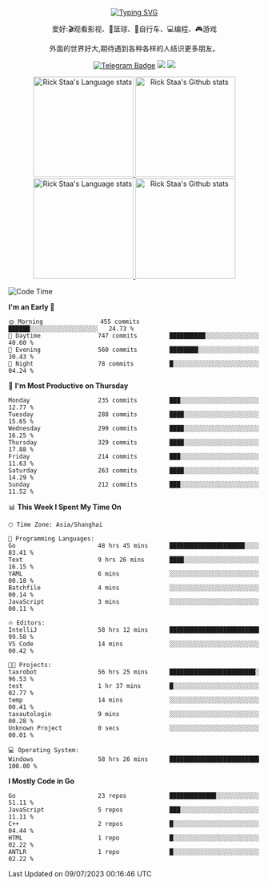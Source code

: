 <div align="center"> 

[![Typing SVG](https://readme-typing-svg.herokuapp.com?size=25&duration=2500&color=eeeeee&vCenter=true&width=200&height=40&lines=Hi+there+%F0%9F%91%8B%F0%9F%8F%BB;I'm+DanBai)](https://git.io/typing-svg)

爱好:🎬观看影视、🏀篮球、🚴自行车、💻编程、🎮游戏

外面的世界好大,期待遇到各种各样的人结识更多朋友。

[![Telegram Badge](https://img.shields.io/badge/-Telegram-blue?style=flat&logo=Telegram&logoColor=white)](https://t.me/danbai9420) 
[![](https://img.shields.io/badge/-Blog-brightgreen?style=flat&logo=Blogger&logoColor=white)](https://p00q.cn)
[![](https://img.shields.io/badge/-Email-red?style=flat&logo=Mail.Ru&logoColor=white)](mailto:danbai@88.com)
</div>

<!-- Light Mode -->
<div align="center"> 
<a href="https://github.com/anuraghazra/github-readme-stats#gh-light-mode-only">
<img height=200 src="https://github-readme-stats.vercel.app/api/top-langs/?username=danbai225&layout=compact&langs_count=10&hide_border=1&role=OWNER,COLLABORATOR#gh-light-mode-only" alt="Rick Staa's Language stats" />
</a>
<a href="https://github.com/anuraghazra/github-readme-stats#gh-light-mode-only">
<img height=200 src="https://github-readme-stats.vercel.app/api?username=danbai225&show_icons=true&count_private=true&line_height=28&hide_border=1&include_all_commits=true&card_width=450&role=OWNER,COLLABORATOR&exclude_repo=github-readme-stats#gh-light-mode-only" alt="Rick Staa's Github stats" />
</a>
</div>

<!-- Dark Mode -->
<div align="center"> 
<a href="https://github.com/anuraghazra/github-readme-stats#gh-dark-mode-only">
<img height=200 src="https://github-readme-stats.vercel.app/api/top-langs/?username=danbai225&layout=compact&langs_count=10&hide_border=1&role=OWNER,COLLABORATOR&theme=github_dark#gh-dark-mode-only" alt="Rick Staa's Language stats" />
</a>
<a href="https://github.com/anuraghazra/github-readme-stats#gh-dark-mode-only">
<img height=200 src="https://github-readme-stats.vercel.app/api?username=danbai225&show_icons=true&count_private=true&line_height=28&hide_border=1&include_all_commits=true&card_width=450&role=OWNER,COLLABORATOR&exclude_repo=github-readme-stats&theme=github_dark#gh-dark-mode-only" alt="Rick Staa's Github stats" />
</a>
</div>

<!--START_SECTION:waka-->
![Code Time](http://img.shields.io/badge/Code%20Time-581%20hrs%2033%20mins-blue)

**I'm an Early 🐤** 

```text
🌞 Morning                455 commits         ██████░░░░░░░░░░░░░░░░░░░   24.73 % 
🌆 Daytime                747 commits         ██████████░░░░░░░░░░░░░░░   40.60 % 
🌃 Evening                560 commits         ████████░░░░░░░░░░░░░░░░░   30.43 % 
🌙 Night                  78 commits          █░░░░░░░░░░░░░░░░░░░░░░░░   04.24 % 
```
📅 **I'm Most Productive on Thursday** 

```text
Monday                   235 commits         ███░░░░░░░░░░░░░░░░░░░░░░   12.77 % 
Tuesday                  288 commits         ████░░░░░░░░░░░░░░░░░░░░░   15.65 % 
Wednesday                299 commits         ████░░░░░░░░░░░░░░░░░░░░░   16.25 % 
Thursday                 329 commits         ████░░░░░░░░░░░░░░░░░░░░░   17.88 % 
Friday                   214 commits         ███░░░░░░░░░░░░░░░░░░░░░░   11.63 % 
Saturday                 263 commits         ████░░░░░░░░░░░░░░░░░░░░░   14.29 % 
Sunday                   212 commits         ███░░░░░░░░░░░░░░░░░░░░░░   11.52 % 
```


📊 **This Week I Spent My Time On** 

```text
🕑︎ Time Zone: Asia/Shanghai

💬 Programming Languages: 
Go                       48 hrs 45 mins      █████████████████████░░░░   83.41 % 
Text                     9 hrs 26 mins       ████░░░░░░░░░░░░░░░░░░░░░   16.15 % 
YAML                     6 mins              ░░░░░░░░░░░░░░░░░░░░░░░░░   00.18 % 
Batchfile                4 mins              ░░░░░░░░░░░░░░░░░░░░░░░░░   00.14 % 
JavaScript               3 mins              ░░░░░░░░░░░░░░░░░░░░░░░░░   00.11 % 

🔥 Editors: 
IntelliJ                 58 hrs 12 mins      █████████████████████████   99.58 % 
VS Code                  14 mins             ░░░░░░░░░░░░░░░░░░░░░░░░░   00.42 % 

🐱‍💻 Projects: 
taxrobot                 56 hrs 25 mins      ████████████████████████░   96.53 % 
test                     1 hr 37 mins        █░░░░░░░░░░░░░░░░░░░░░░░░   02.77 % 
temp                     14 mins             ░░░░░░░░░░░░░░░░░░░░░░░░░   00.41 % 
taxautologin             9 mins              ░░░░░░░░░░░░░░░░░░░░░░░░░   00.28 % 
Unknown Project          0 secs              ░░░░░░░░░░░░░░░░░░░░░░░░░   00.01 % 

💻 Operating System: 
Windows                  58 hrs 26 mins      █████████████████████████   100.00 % 
```

**I Mostly Code in Go** 

```text
Go                       23 repos            █████████████░░░░░░░░░░░░   51.11 % 
JavaScript               5 repos             ███░░░░░░░░░░░░░░░░░░░░░░   11.11 % 
C++                      2 repos             █░░░░░░░░░░░░░░░░░░░░░░░░   04.44 % 
HTML                     1 repo              █░░░░░░░░░░░░░░░░░░░░░░░░   02.22 % 
ANTLR                    1 repo              █░░░░░░░░░░░░░░░░░░░░░░░░   02.22 % 
```




 Last Updated on 09/07/2023 00:16:46 UTC
<!--END_SECTION:waka-->
